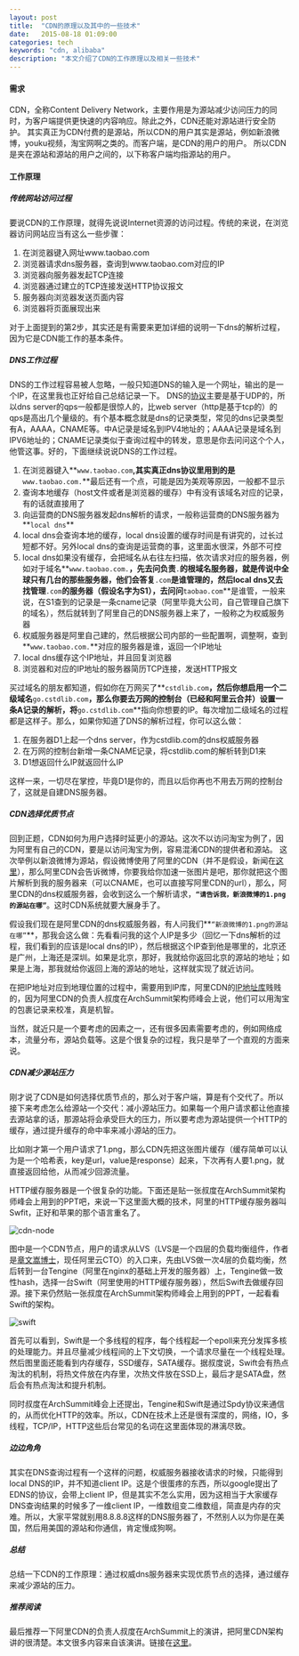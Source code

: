 ```yaml
---
layout: post
title:  "CDN的原理以及其中的一些技术"
date:   2015-08-18 01:09:00
categories: tech
keywords: "cdn, alibaba"
description: "本文介绍了CDN的工作原理以及相关一些技术"
---
```


#### **需求** ####
CDN，全称Content Delivery Network，主要作用是为源站减少访问压力的同时，为客户端提供更快速的内容响应。除此之外，CDN还能对源站进行安全防护。
其实真正为CDN付费的是源站，所以CDN的用户其实是源站，例如新浪微博，youku视频，淘宝网啊之类的。而客户端，是CDN的用户的用户。
所以CDN是夹在源站和源站的用户之间的，以下称客户端均指源站的用户。

#### **工作原理** ####

##### **传统网站访问过程** #####
要说CDN的工作原理，就得先说说Internet资源的访问过程。传统的来说，在浏览器访问网站应当有这么一些步骤：

1. 在浏览器键入网址www.taobao.com
2. 浏览器请求dns服务器，查询到www.taobao.com对应的IP
3. 浏览器向服务器发起TCP连接
4. 浏览器通过建立的TCP连接发送HTTP协议报文
5. 服务器向浏览器发送页面内容
6. 浏览器将页面展现出来

对于上面提到的第2步，其实还是有需要来更加详细的说明一下dns的解析过程，因为它是CDN能工作的基本条件。

##### **DNS工作过程** #####

DNS的工作过程容易被人忽略，一般只知道DNS的输入是一个网址，输出的是一个IP，在这里我也正好给自己总结记录一下。
DNS的[协议](http://www.ietf.org/rfc/rfc1035.txt)主要是基于UDP的，所以dns server的qps一般都是很惊人的，比web server（http是基于tcp的）的qps是高出几个量级的。有个基本概念就是dns的记录类型，常见的dns记录类型有A，AAAA，CNAME等。中A记录是域名到IPV4地址的；AAAA记录是域名到IPV6地址的；CNAME记录类似于查询过程中的转发，意思是你去问问这个个人，他管这事。好的，下面继续说说DNS的工作过程。

1. 在浏览器键入**`www.taobao.com`**,其实真正dns协议里用到的是**`www.taobao.com.`**最后还有一个点，可能是因为美观等原因，一般都不显示
2. 查询本地缓存（host文件或者是浏览器的缓存）中有没有该域名对应的记录，有的话就直接用了
3. 向运营商的DNS服务器发起dns解析的请求，一般称运营商的DNS服务器为**`local dns`**
4. local dns会查询本地的缓存，local dns设置的缓存时间是有讲究的，过长过短都不好。另外local dns的查询是运营商的事，这里面水很深，外部不可控
5. local dns如果没有缓存，会把域名从右往左扫描，依次请求对应的服务器，例如对于域名**`www.taobao.com.`**，先去问负责**`.`**的根域名服务器，就是传说中全球只有几台的那些服务器，他们会答复**`.com`**是谁管理的，然后local dns又去找管理**`.com`**的服务器（假设名字为S1），去问问**`taobao.com`**是谁管，一般来说，在S1查到的记录是一条cname记录（阿里毕竟大公司，自己管理自己旗下的域名），然后就转到了阿里自己的DNS服务器上来了，一般称之为权威服务器
6. 权威服务器是阿里自己建的，然后根据公司内部的一些配置啊，调整啊，查到**`www.taobao.com.`**对应的服务器是谁，返回一个IP地址
7. local dns缓存这个IP地址，并且回复浏览器
8. 浏览器和对应的IP地址的服务器简历TCP连接，发送HTTP报文

买过域名的朋友都知道，假如你在万网买了**`cstdlib.com`**，然后你想启用一个二级域名**`go.cstdlib.com`**，那么你要去万网的控制台（已经和阿里云合并）设置一条A记录的解析，将**`go.cstdlib.com`**指向你想要的IP。每次增加二级域名的过程都是这样子。那么，如果你知道了DNS的解析过程，你可以这么做：

1. 在服务器D1上起一个dns server，作为cstdlib.com的dns权威服务器
2. 在万网的控制台新增一条CNAME记录，将cstdlib.com的解析转到D1来
3. D1想返回什么IP就返回什么IP

这样一来，一切尽在掌控，毕竟D1是你的，而且以后你再也不用去万网的控制台了，这就是自建DNS服务器。

##### **CDN选择优质节点** #####

回到正题，CDN如何为用户选择时延更小的源站。这次不以访问淘宝为例了，因为阿里有自己的CDN，要是以访问淘宝为例，容易混淆CDN的提供者和源站。
这次举例以新浪微博为源站，假设微博使用了阿里的CDN（并不是假设，新闻在[这里](http://tech.huanqiu.com/cloud/2015-04/6153258.html)），那么阿里CDN会告诉微博，你要我给你加速一张图片是吧，那你就把这个图片解析到我的服务器来（可以CNAME，也可以直接写阿里CDN的url），那么，阿里CDN的dns权威服务器，会收到这么一个解析请求，**`“请告诉我，新浪微博的1.png的源站在哪”`**。这时CDN系统就要大展身手了。

假设我们现在是阿里CDN的dns权威服务器，有人问我们**`“新浪微博的1.png的源站在哪”`**，那我会这么做：先看看问我的这个人IP是多少（回忆一下dns解析的过程，我们看到的应该是local dns的IP），然后根据这个IP查到他是哪里的，北京还是广州，上海还是深圳。如果是北京，那好，我就给你返回北京的源站的地址；如果是上海，那我就给你返回上海的源站的地址，这样就实现了就近访问。

在把IP地址对应到地理位置的过程中，需要用到IP库，阿里CDN的[IP地址库](http://ip.taobao.com/)贱贱的，因为阿里CDN的负责人叔度在ArchSummit架构师峰会上说，他们可以用淘宝的包裹记录来校准，真是机智。

当然，就近只是一个要考虑的因素之一，还有很多因素需要考虑的，例如网络成本，流量分布，源站负载等。这是个很复杂的过程，我只是举了一个直观的方面来说。

##### **CDN减少源站压力** #####

刚才说了CDN是如何选择优质节点的，那么对于客户端，算是有个交代了。所以接下来考虑怎么给源站一个交代：减小源站压力。如果每一个用户请求都让他直接去源站拿的话，那源站将会承受巨大的压力，所以要考虑为源站提供一个HTTP的缓存，通过提升缓存的命中率来减小源站的压力。

比如刚才第一个用户请求了1.png，那么CDN先把这张图片缓存（缓存简单可以认为是一个哈希表，key是url，value是response）起来，下次再有人要1.png，就直接返回给他，从而减少回源流量。

HTTP缓存服务器是一个很复杂的功能。下面还是贴一张叔度在ArchSummit架构师峰会上用到的PPT吧，来说一下这里面大概的技术，阿里的HTTP缓存服务器叫Swfit，正好和苹果的那个语言重名了。

  ![cdn-node](/image/cdn-node.png)

图中是一个CDN节点，用户的请求从LVS（LVS是一个四层的负载均衡组件，作者是[章文嵩博士](http://baike.baidu.com/view/3160926.htm)，现任阿里云CTO）的入口来，先由LVS做一次4层的负载均衡，然后转到一台Tengine（阿里在nginx的基础上开发的服务器）上，Tengine做一致性hash，选择一台Swift（阿里使用的HTTP缓存服务器），然后Swift去做缓存回源。接下来仍然贴一张叔度在ArchSummit架构师峰会上用到的PPT，一起看看Swift的架构。

  ![swift](/image/swift.png)

首先可以看到，Swift是一个多线程的程序，每个线程起一个epoll来充分发挥多核的处理能力。并且尽量减少线程间的上下文切换，一个请求尽量在一个线程处理。然后图里面还能看到内存缓存，SSD缓存，SATA缓存。据叔度说，Swift会有热点淘汰的机制，将热文件放在内存里，次热文件放在SSD上，最后才是SATA盘，然后会有热点淘汰和提升机制。

同时叔度在ArchSummit峰会上还提出，Tengine和Swift是通过Spdy协议来通信的，从而优化HTTP的效率。所以，CDN在技术上还是很有深度的，网络，IO，多线程，TCP/IP，HTTP这些后台常见的名词在这里面体现的淋漓尽致。

##### **边边角角** #####

其实在DNS查询过程有一个这样的问题，权威服务器接收请求的时候，只能得到local DNS的IP，并不知道client IP。这是个很蛋疼的东西，所以google提出了EDNS的协议，会带上client IP，但是其实不怎么实用，因为这相当于大家缓存DNS查询结果的时候多了一维client IP，一维数组变二维数组，简直是内存的灾难。所以，大家平常就别用8.8.8.8这样的DNS服务器了，不然别人以为你是在美国，然后用美国的源站和你通信，肯定慢成狗啊。

##### **总结** #####

总结一下CDN的工作原理：通过权威dns服务器来实现优质节点的选择，通过缓存来减少源站的压力。

##### **推荐阅读** #####

最后推荐一下阿里CDN的负责人叔度在ArchSummit上的演讲，把阿里CDN架构讲的很清楚。本文很多内容来自该演讲。链接在[这里](http://www.infoq.com/cn/presentations/alibaba-cloud-cdn-technology-evolution/)。
